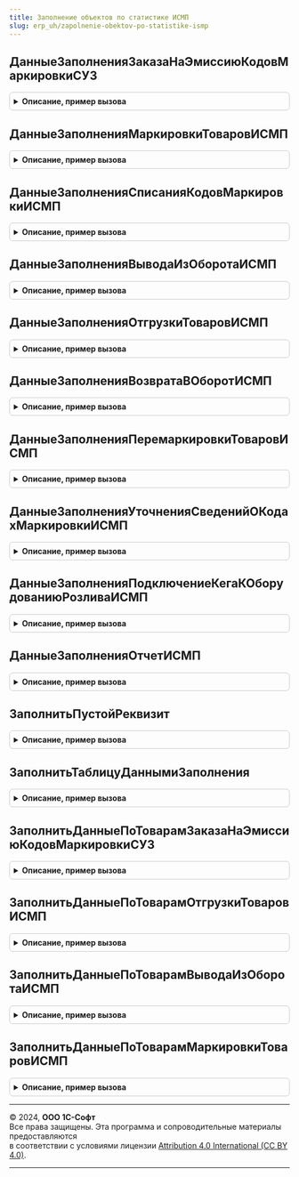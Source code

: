 ```yaml
---
title: Заполнение объектов по статистике ИСМП
slug: erp_uh/zapolnenie-obektov-po-statistike-ismp
---
```



## ДанныеЗаполненияЗаказаНаЭмиссиюКодовМаркировкиСУЗ
<details style="margin: 1em 0; padding: 0.5em; border: 1px solid #ccc; border-radius: 6px;">

<summary style="font-weight: bold; cursor: pointer;">Описание, пример вызова</summary>

```bsl

Функция ДанныеЗаполненияЗаказаНаЭмиссиюКодовМаркировкиСУЗ(Организация) Экспорт
```

Пример вызова
```bsl
Результат = ЗаполнениеОбъектовПоСтатистикеИСМП.ДанныеЗаполненияЗаказаНаЭмиссиюКодовМаркировкиСУЗ(Организация) 
```
</details>

## ДанныеЗаполненияМаркировкиТоваровИСМП
<details style="margin: 1em 0; padding: 0.5em; border: 1px solid #ccc; border-radius: 6px;">

<summary style="font-weight: bold; cursor: pointer;">Описание, пример вызова</summary>

```bsl

Функция ДанныеЗаполненияМаркировкиТоваровИСМП(Организация) Экспорт
```

Пример вызова
```bsl
Результат = ЗаполнениеОбъектовПоСтатистикеИСМП.ДанныеЗаполненияМаркировкиТоваровИСМП(Организация) 
```
</details>

## ДанныеЗаполненияСписанияКодовМаркировкиИСМП
<details style="margin: 1em 0; padding: 0.5em; border: 1px solid #ccc; border-radius: 6px;">

<summary style="font-weight: bold; cursor: pointer;">Описание, пример вызова</summary>

```bsl

Функция ДанныеЗаполненияСписанияКодовМаркировкиИСМП(Организация) Экспорт
```

Пример вызова
```bsl
Результат = ЗаполнениеОбъектовПоСтатистикеИСМП.ДанныеЗаполненияСписанияКодовМаркировкиИСМП(Организация) 
```
</details>

## ДанныеЗаполненияВыводаИзОборотаИСМП
<details style="margin: 1em 0; padding: 0.5em; border: 1px solid #ccc; border-radius: 6px;">

<summary style="font-weight: bold; cursor: pointer;">Описание, пример вызова</summary>

```bsl

Функция ДанныеЗаполненияВыводаИзОборотаИСМП(Организация, ВидПродукции) Экспорт
```

Пример вызова
```bsl
Результат = ЗаполнениеОбъектовПоСтатистикеИСМП.ДанныеЗаполненияВыводаИзОборотаИСМП(Организация, ВидПродукции) 
```
</details>

## ДанныеЗаполненияОтгрузкиТоваровИСМП
<details style="margin: 1em 0; padding: 0.5em; border: 1px solid #ccc; border-radius: 6px;">

<summary style="font-weight: bold; cursor: pointer;">Описание, пример вызова</summary>

```bsl

Функция ДанныеЗаполненияОтгрузкиТоваровИСМП(Организация, Контрагент = Неопределено) Экспорт
```

Пример вызова
```bsl
Результат = ЗаполнениеОбъектовПоСтатистикеИСМП.ДанныеЗаполненияОтгрузкиТоваровИСМП(Организация, Контрагент);
```
</details>

## ДанныеЗаполненияВозвратаВОборотИСМП
<details style="margin: 1em 0; padding: 0.5em; border: 1px solid #ccc; border-radius: 6px;">

<summary style="font-weight: bold; cursor: pointer;">Описание, пример вызова</summary>

```bsl

Функция ДанныеЗаполненияВозвратаВОборотИСМП(Организация) Экспорт
```

Пример вызова
```bsl
Результат = ЗаполнениеОбъектовПоСтатистикеИСМП.ДанныеЗаполненияВозвратаВОборотИСМП(Организация) 
```
</details>

## ДанныеЗаполненияПеремаркировкиТоваровИСМП
<details style="margin: 1em 0; padding: 0.5em; border: 1px solid #ccc; border-radius: 6px;">

<summary style="font-weight: bold; cursor: pointer;">Описание, пример вызова</summary>

```bsl

Функция ДанныеЗаполненияПеремаркировкиТоваровИСМП(Организация) Экспорт
```

Пример вызова
```bsl
Результат = ЗаполнениеОбъектовПоСтатистикеИСМП.ДанныеЗаполненияПеремаркировкиТоваровИСМП(Организация) 
```
</details>

## ДанныеЗаполненияУточненияСведенийОКодахМаркировкиИСМП
<details style="margin: 1em 0; padding: 0.5em; border: 1px solid #ccc; border-radius: 6px;">

<summary style="font-weight: bold; cursor: pointer;">Описание, пример вызова</summary>

```bsl

Функция ДанныеЗаполненияУточненияСведенийОКодахМаркировкиИСМП(Организация) Экспорт
```

Пример вызова
```bsl
Результат = ЗаполнениеОбъектовПоСтатистикеИСМП.ДанныеЗаполненияУточненияСведенийОКодахМаркировкиИСМП(Организация) 
```
</details>

## ДанныеЗаполненияПодключениеКегаКОборудованиюРозливаИСМП
<details style="margin: 1em 0; padding: 0.5em; border: 1px solid #ccc; border-radius: 6px;">

<summary style="font-weight: bold; cursor: pointer;">Описание, пример вызова</summary>

```bsl

Функция ДанныеЗаполненияПодключениеКегаКОборудованиюРозливаИСМП(Организация, ПоТекущемуПользователю = Истина) Экспорт
```

Пример вызова
```bsl
Результат = ЗаполнениеОбъектовПоСтатистикеИСМП.ДанныеЗаполненияПодключениеКегаКОборудованиюРозливаИСМП(Организация, ПоТекущемуПользователю);
```
</details>

## ДанныеЗаполненияОтчетИСМП
<details style="margin: 1em 0; padding: 0.5em; border: 1px solid #ccc; border-radius: 6px;">

<summary style="font-weight: bold; cursor: pointer;">Описание, пример вызова</summary>

```bsl

Функция ДанныеЗаполненияОтчетИСМП(Организация) Экспорт
```

Пример вызова
```bsl
Результат = ЗаполнениеОбъектовПоСтатистикеИСМП.ДанныеЗаполненияОтчетИСМП(Организация) 
```
</details>

## ЗаполнитьПустойРеквизит
<details style="margin: 1em 0; padding: 0.5em; border: 1px solid #ccc; border-radius: 6px;">

<summary style="font-weight: bold; cursor: pointer;">Описание, пример вызова</summary>

```bsl

Процедура ЗаполнитьПустойРеквизит(Объект, ДанныеСтатистики, ИмяРеквизита) Экспорт
```

Пример вызова
```bsl
ЗаполнениеОбъектовПоСтатистикеИСМП.ЗаполнитьПустойРеквизит(Объект, ДанныеСтатистики, ИмяРеквизита) 
```
</details>

## ЗаполнитьТаблицуДаннымиЗаполнения
<details style="margin: 1em 0; padding: 0.5em; border: 1px solid #ccc; border-radius: 6px;">

<summary style="font-weight: bold; cursor: pointer;">Описание, пример вызова</summary>

```bsl

Процедура ЗаполнитьТаблицуДаннымиЗаполнения(ИсходныеДанные, ДанныеДляЗаполнения, ПоляИсключения = "") Экспорт
```

Пример вызова
```bsl
ЗаполнениеОбъектовПоСтатистикеИСМП.ЗаполнитьТаблицуДаннымиЗаполнения(ИсходныеДанные, ДанныеДляЗаполнения, ПоляИсключения);
```
</details>

## ЗаполнитьДанныеПоТоварамЗаказаНаЭмиссиюКодовМаркировкиСУЗ
<details style="margin: 1em 0; padding: 0.5em; border: 1px solid #ccc; border-radius: 6px;">

<summary style="font-weight: bold; cursor: pointer;">Описание, пример вызова</summary>

```bsl

Процедура ЗаполнитьДанныеПоТоварамЗаказаНаЭмиссиюКодовМаркировкиСУЗ(ОбъектЗаполнения, МассивСтрок = Неопределено, Знач ДополнительныеПоляПоиска = "") Экспорт
```

Пример вызова
```bsl
ЗаполнениеОбъектовПоСтатистикеИСМП.ЗаполнитьДанныеПоТоварамЗаказаНаЭмиссиюКодовМаркировкиСУЗ(ОбъектЗаполнения, МассивСтрок, ДополнительныеПоляПоиска);
```
</details>

## ЗаполнитьДанныеПоТоварамОтгрузкиТоваровИСМП
<details style="margin: 1em 0; padding: 0.5em; border: 1px solid #ccc; border-radius: 6px;">

<summary style="font-weight: bold; cursor: pointer;">Описание, пример вызова</summary>

```bsl

Процедура ЗаполнитьДанныеПоТоварамОтгрузкиТоваровИСМП(ИсходныеДанные, Объект) Экспорт
```

Пример вызова
```bsl
ЗаполнениеОбъектовПоСтатистикеИСМП.ЗаполнитьДанныеПоТоварамОтгрузкиТоваровИСМП(ИсходныеДанные, Объект) 
```
</details>

## ЗаполнитьДанныеПоТоварамВыводаИзОборотаИСМП
<details style="margin: 1em 0; padding: 0.5em; border: 1px solid #ccc; border-radius: 6px;">

<summary style="font-weight: bold; cursor: pointer;">Описание, пример вызова</summary>

```bsl

Процедура ЗаполнитьДанныеПоТоварамВыводаИзОборотаИСМП(ИсходныеДанные, Объект) Экспорт
```

Пример вызова
```bsl
ЗаполнениеОбъектовПоСтатистикеИСМП.ЗаполнитьДанныеПоТоварамВыводаИзОборотаИСМП(ИсходныеДанные, Объект) 
```
</details>

## ЗаполнитьДанныеПоТоварамМаркировкиТоваровИСМП
<details style="margin: 1em 0; padding: 0.5em; border: 1px solid #ccc; border-radius: 6px;">

<summary style="font-weight: bold; cursor: pointer;">Описание, пример вызова</summary>

```bsl

Процедура ЗаполнитьДанныеПоТоварамМаркировкиТоваровИСМП(ИсходныеДанные, Объект) Экспорт
```

Пример вызова
```bsl
ЗаполнениеОбъектовПоСтатистикеИСМП.ЗаполнитьДанныеПоТоварамМаркировкиТоваровИСМП(ИсходныеДанные, Объект) 
```
</details>

---

© 2024, **ООО 1С-Софт**  
Все права защищены. Эта программа и сопроводительные материалы предоставляются  
в соответствии с условиями лицензии [Attribution 4.0 International (CC BY 4.0)](https://creativecommons.org/licenses/by/4.0/legalcode).

---
